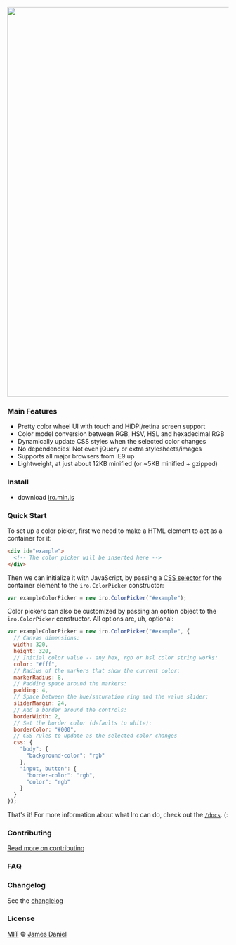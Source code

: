 <p align="center">
  <a href="https://rakujira.jp/projects/iro/"">
    <img width="888" src="https://raw.githubusercontent.com/jaames/iro.js/master/assets/animated_logo.gif"/>
  </a>
</p>

### Main Features

* Pretty color wheel UI with touch and HiDPI/retina screen support
* Color model conversion between RGB, HSV, HSL and hexadecimal RGB
* Dynamically update CSS styles when the selected color changes
* No dependencies! Not even jQuery or extra stylesheets/images
* Supports all major browsers from IE9 up
* Lightweight, at just about 12KB minified (or ~5KB minified + gzipped)

### Install

 * download [iro.min.js](https://raw.githubusercontent.com/jaames/iro.js/master/dist/iro.min.js)

### Quick Start

To set up a color picker, first we need to make a HTML element to act as a container for it:

```html
<div id="example">
  <!-- The color picker will be inserted here -->
</div>
```

Then we can initialize it with JavaScript, by passing a [CSS selector](https://css-tricks.com/how-css-selectors-work/) for the container element to the `iro.ColorPicker` constructor:

```javascript
var exampleColorPicker = new iro.ColorPicker("#example");
```

Color pickers can also be customized by passing an option object to the `iro.ColorPicker` constructor. All options are, uh, optional:

```javascript
var exampleColorPicker = new iro.ColorPicker("#example", {
  // Canvas dimensions:
  width: 320,
  height: 320,
  // Initial color value -- any hex, rgb or hsl color string works:
  color: "#fff",
  // Radius of the markers that show the current color:
  markerRadius: 8,
  // Padding space around the markers:
  padding: 4,
  // Space between the hue/saturation ring and the value slider:
  sliderMargin: 24,
  // Add a border around the controls:
  borderWidth: 2,
  // Set the border color (defaults to white):
  borderColor: "#000",
  // CSS rules to update as the selected color changes
  css: {
    "body": {
      "background-color": "rgb"
    },
    "input, button": {
      "border-color": "rgb",
      "color": "rgb"
    }
  }
});
```

That's it! For more information about what Iro can do, check out the [`/docs`](https://github.com/jaames/iro.js/tree/master/docs). (:

### Contributing

[Read more on contributing]()

### FAQ

### Changelog

See the [changlelog]()

### License

[MIT]() © [James Daniel](https://rakujira.jp)
